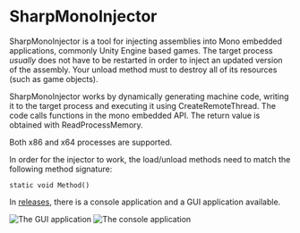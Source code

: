 # SharpMonoInjector
SharpMonoInjector is a tool for injecting assemblies into Mono embedded applications, commonly Unity Engine based games. The target process *usually* does not have to be restarted in order to inject an updated version of the assembly. Your unload method must to destroy all of its resources (such as game objects).

SharpMonoInjector works by dynamically generating machine code, writing it to the target process and executing it using CreateRemoteThread. The code calls functions in the mono embedded API. The return value is obtained with ReadProcessMemory.

Both x86 and x64 processes are supported.

In order for the injector to work, the load/unload methods need to match the following method signature:

    static void Method()

In [releases](https://github.com/warbler/SharpMonoInjector/releases), there is a console application and a GUI application available.

![The GUI application](https://i.imgur.com/mPMwlu1.png)
![The console application](https://i.imgur.com/cz8Gyxa.png)
